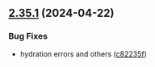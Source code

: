 ## [2.35.1](https://github.com/taskany-inc/issues/compare/v2.35.0...v2.35.1) (2024-04-22)


### Bug Fixes

* hydration errors and others ([c82235f](https://github.com/taskany-inc/issues/commit/c82235f8178bb58751091399af29c7919fba378a))

